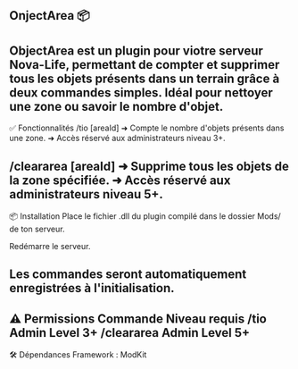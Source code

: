 OnjectArea 📦
----------------------
ObjectArea est un plugin pour viotre serveur Nova-Life, permettant de compter et supprimer tous les objets présents dans un terrain grâce à deux commandes simples. Idéal pour nettoyer une zone ou savoir le nombre d'objet.
-----------------------------------------------------------
✅ Fonctionnalités
/tio [areaId]
➜ Compte le nombre d'objets présents dans une zone.
➜ Accès réservé aux administrateurs niveau 3+.

/cleararea [areaId]
➜ Supprime tous les objets de la zone spécifiée.
➜ Accès réservé aux administrateurs niveau 5+.
----------------------------------------------------------------
📦 Installation
Place le fichier .dll du plugin compilé dans le dossier Mods/ de ton serveur.

Redémarre le serveur.

Les commandes seront automatiquement enregistrées à l'initialisation.
-------------------------------------------------------
⚠️  Permissions
Commande	Niveau requis
/tio	Admin Level 3+
/cleararea	Admin Level 5+
--------------------------------------------------------
🛠️ Dépendances
Framework : ModKit
